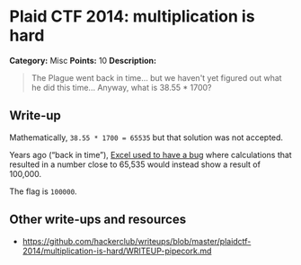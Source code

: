 # Plaid CTF 2014: multiplication is hard

**Category:** Misc
**Points:** 10
**Description:**

> The Plague went back in time... but we haven't yet figured out what he did this time... Anyway, what is 38.55 * 1700?

## Write-up

Mathematically, `38.55 * 1700 = 65535` but that solution was not accepted.

Years ago (“back in time”), [Excel used to have a bug](http://blogs.office.com/2007/09/25/calculation-issue-update/) where calculations that resulted in a number close to 65,535 would instead show a result of 100,000.

The flag is `100000`.

## Other write-ups and resources

* <https://github.com/hackerclub/writeups/blob/master/plaidctf-2014/multiplication-is-hard/WRITEUP-pipecork.md>
